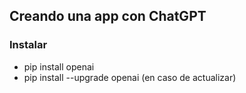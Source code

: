 ## Creando una app con ChatGPT

### Instalar
- pip install openai
- pip install --upgrade openai (en caso de actualizar)